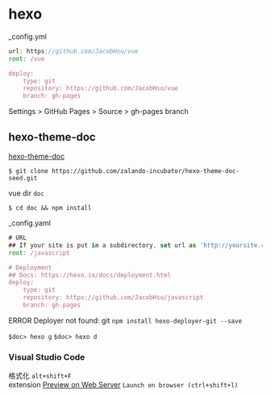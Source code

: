 # hexo

_config.yml

```js
url: https://github.com/JacobHsu/vue
root: /vue

deploy:
    type: git
    repository: https://github.com/JacobHsu/vue
    branch: gh-pages
```

Settings > GitHub Pages > Source > gh-pages branch  

## hexo-theme-doc

[hexo-theme-doc](https://github.com/zalando-incubator/hexo-theme-doc)  

`$ git clone https://github.com/zalando-incubator/hexo-theme-doc-seed.git`  

vue  dir  `doc`  

`$ cd doc && npm install`  

_config.yaml

```js
# URL
## If your site is put in a subdirectory, set url as 'http://yoursite.com/child' and root as '/child/'
root: /javascript

# Deployment
## Docs: https://hexo.io/docs/deployment.html
deploy:
    type: git
    repository: https://github.com/JacobHsu/javascript
    branch: gh-pages
```
ERROR Deployer not found: git
`npm install hexo-deployer-git --save`  

`$doc> hexo g`
`$doc> hexo d`  


### Visual Studio Code 

格式化 `alt+shift+F`  
extension  [Preview on Web Server](https://marketplace.visualstudio.com/items?itemName=yuichinukiyama.vscode-preview-server) `Launch on browser (ctrl+shift+l)`